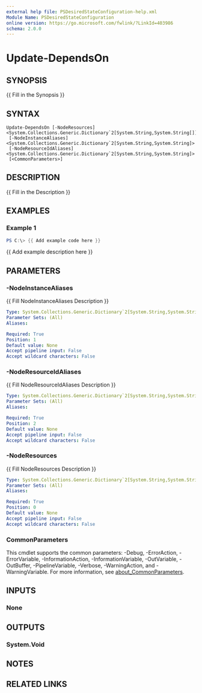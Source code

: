 ```yaml
---
external help file: PSDesiredStateConfiguration-help.xml
Module Name: PSDesiredStateConfiguration
online version: https://go.microsoft.com/fwlink/?LinkId=403986
schema: 2.0.0
---
```


# Update-DependsOn

## SYNOPSIS
{{ Fill in the Synopsis }}

## SYNTAX

```
Update-DependsOn [-NodeResources] <System.Collections.Generic.Dictionary`2[System.String,System.String[]]>
 [-NodeInstanceAliases] <System.Collections.Generic.Dictionary`2[System.String,System.String]>
 [-NodeResourceIdAliases] <System.Collections.Generic.Dictionary`2[System.String,System.String]>
 [<CommonParameters>]
```

## DESCRIPTION
{{ Fill in the Description }}

## EXAMPLES

### Example 1
```powershell
PS C:\> {{ Add example code here }}
```

{{ Add example description here }}

## PARAMETERS

### -NodeInstanceAliases
{{ Fill NodeInstanceAliases Description }}

```yaml
Type: System.Collections.Generic.Dictionary`2[System.String,System.String]
Parameter Sets: (All)
Aliases:

Required: True
Position: 1
Default value: None
Accept pipeline input: False
Accept wildcard characters: False
```

### -NodeResourceIdAliases
{{ Fill NodeResourceIdAliases Description }}

```yaml
Type: System.Collections.Generic.Dictionary`2[System.String,System.String]
Parameter Sets: (All)
Aliases:

Required: True
Position: 2
Default value: None
Accept pipeline input: False
Accept wildcard characters: False
```

### -NodeResources
{{ Fill NodeResources Description }}

```yaml
Type: System.Collections.Generic.Dictionary`2[System.String,System.String[]]
Parameter Sets: (All)
Aliases:

Required: True
Position: 0
Default value: None
Accept pipeline input: False
Accept wildcard characters: False
```

### CommonParameters
This cmdlet supports the common parameters: -Debug, -ErrorAction, -ErrorVariable, -InformationAction, -InformationVariable, -OutVariable, -OutBuffer, -PipelineVariable, -Verbose, -WarningAction, and -WarningVariable. For more information, see [about_CommonParameters](https://go.microsoft.com/fwlink/?LinkID=113216).

## INPUTS

### None

## OUTPUTS

### System.Void

## NOTES

## RELATED LINKS

